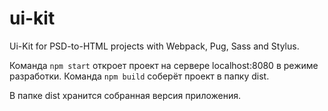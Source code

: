 # ui-kit

Ui-Kit for PSD-to-HTML projects with Webpack, Pug, Sass and Stylus.

Команда `npm start` откроет проект на сервере localhost:8080 в режиме разработки.
Команда `npm build` соберёт проект в папку dist.

В папке dist хранится собранная версия приложения.
